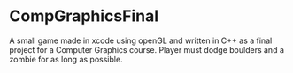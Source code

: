 # CompGraphicsFinal
A small game made in xcode using openGL and written in C++ as a final project for a Computer Graphics course. Player must dodge boulders and a zombie for as long as possible.

